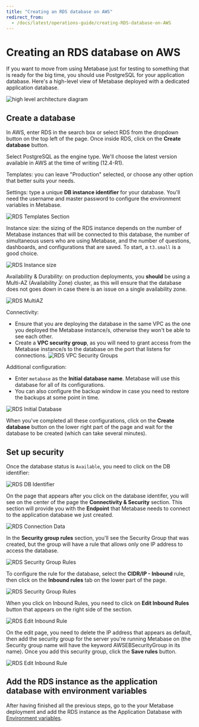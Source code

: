 ```yaml
---
title: "Creating an RDS database on AWS"
redirect_from:
  - /docs/latest/operations-guide/creating-RDS-database-on-AWS
---
```


# Creating an RDS database on AWS

If you want to move from using Metabase just for testing to something that is ready for the big time, you should use PostgreSQL for your application database. Here's a high-level view of Metabase deployed with a dedicated application database.

![high level architecture diagram](images/Metabase-AWS-SI.png)

## Create a database

In AWS, enter RDS in the search box or select RDS from the dropdown button on the top left of the page. Once inside RDS, click on the **Create database** button.

Select PostgreSQL as the engine type. We'll choose the latest version available in AWS at the time of writing (12.4-R1).

Templates: you can leave "Production" selected, or choose any other option that better suits your needs.

Settings: type a unique **DB instance identifier** for your database. You'll need the username and master password to configure the environment variables in Metabase.

  ![RDS Templates Section](images/RDSPostgresSettings.png)

Instance size: the sizing of the RDS instance depends on the number of Metabase instances that will be connected to this database, the number of simultaneous users who are using Metabase, and the number of questions, dashboards, and configurations that are saved. To start, a `t3.small` is a good choice.

  ![RDS Instance size](images/RDSInstanceSize.png)

Availability & Durability: on production deployments, you **should** be using a Multi-AZ (Availability Zone) cluster, as this will ensure that the database does not goes down in case there is an issue on a single availability zone.

  ![RDS MultiAZ](images/RDSMultiAZ.png)

Connectivity:

- Ensure that you are deploying the database in the same VPC as the one you deployed the Metabase instance/s, otherwise they won't be able to see each other.
- Create a **VPC security group**, as you will need to grant access from the Metabase instance/s to the database on the port that listens for connections.
    ![RDS VPC Security Groups](images/RDSVPCSecurityGroup.png)

Additional configuration:

- Enter `metabase` as the **Initial database name**. Metabase will use this database for all of its configurations.
- You can also configure the backup window in case you need to restore the backups at some point in time.

![RDS Initial Database](images/RDSInitialDatabase.png)

When you've completed all these configurations, click on the **Create database** button on the lower right part of the page and wait for the database to be created (which can take several minutes).

## Set up security

Once the database status is `Available`, you need to click on the DB identifier:

![RDS DB Identifier](images/RDSDBIdentifier.png)

On the page that appears after you click on the database identifer, you will see on the center of the page the **Connectivity & Security** section. This section will provide you with the **Endpoint** that Metabase needs to connect to the application database we just created.

![RDS Connection Data](images/RDSConnectionData.png)

In the **Security group rules** section, you'll see the Security Group that was created, but the group will have a rule that allows only one IP address to access the database.

![RDS Security Group Rules](images/RDSSecurityGroupRules.png)

To configure the rule for the database, select the **CIDR/IP - Inbound** rule, then click on the **Inbound rules** tab on the lower part of the page.

![RDS Security Group Rules](images/RDSInboundRule.png)

When you click on Inbound Rules, you need to click on **Edit Inbound Rules** button that appears on the right side of the section.

![RDS Edit Inbound Rule](images/RDSEditInboundRule.png)

On the edit page, you need to delete the IP address that appears as default, then add the security group for the server you're running Metabase on (the Security group name will have the keyword AWSEBSecurityGroup in its name). Once you add this security group, click the **Save rules** button.

![RDS Edit Inbound Rule](images/RDSEditInboundRuleSG.png)

## Add the RDS instance as the application database with environment variables

After having finished all the previous steps, go to the your Metabase deployment and add the RDS instance as the Application Database with [Environment variables](../configuring-metabase/environment-variables.md).